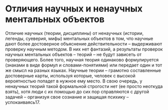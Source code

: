 # Отличия научных и ненаучных ментальных объектов

Отличие научных (теории, дисциплины) от ненаучных (истории, легенды, суеверия, мифы) ментальных объектов в том, что научные дают более достоверное объяснение действительности – выдерживают проверку научным методом. В них нет фантазий, а результаты проверок научных ментальных объектов – теорий – не будут зависеть от проверяющего. Более того, научная теория одинаково формулируется (знаками в виде формул и словами-понятиями) или передает один и тот же смысл на разных языках. Научные теории – грамотно составленные достоверные карты, используя которые, человек с высокой вероятностью попадет в нужное ему место. 
В свою очередь, у ненаучных теорий такой формальной строгости нет (ее просто неоткуда взять), хотя люди с их помощью до сих пор справляются с другой задачей – организуя свое сознание и защищая психику – успокаиваясь17.
